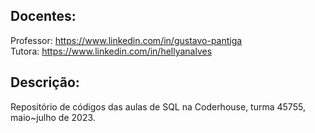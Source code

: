 ## Docentes:
Professor: https://www.linkedin.com/in/gustavo-pantiga  
Tutora: https://www.linkedin.com/in/hellyanalves


## Descrição:
Repositório de códigos das aulas de SQL na Coderhouse, turma 45755, maio~julho de 2023.



